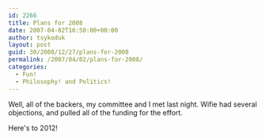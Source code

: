 ```yaml
---
id: 2266
title: Plans for 2008
date: 2007-04-02T16:50:00+00:00
author: tsykoduk
layout: post
guid: 30/2008/12/27/plans-for-2008
permalink: /2007/04/02/plans-for-2008/
categories:
  - Fun!
  - Philosophy! and Politics!
---
```

Well, all of the backers, my committee and I met last night. Wifie had several objections, and pulled all of the funding for the effort.


Here's to 2012!